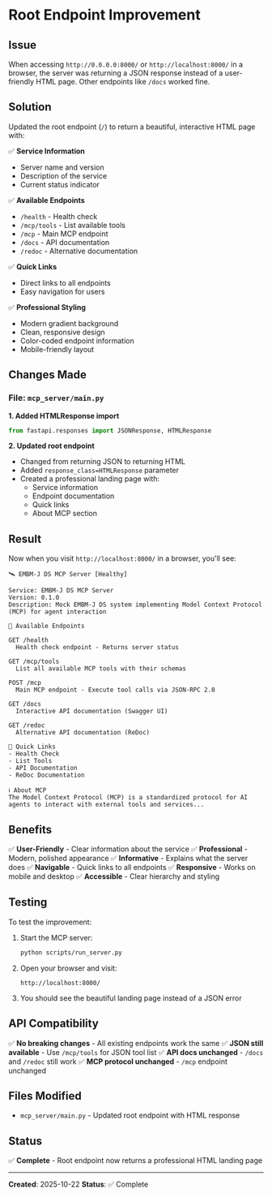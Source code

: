 # Root Endpoint Improvement

## Issue
When accessing `http://0.0.0.0:8000/` or `http://localhost:8000/` in a browser, the server was returning a JSON response instead of a user-friendly HTML page. Other endpoints like `/docs` worked fine.

## Solution
Updated the root endpoint (`/`) to return a beautiful, interactive HTML page with:

✅ **Service Information**
- Server name and version
- Description of the service
- Current status indicator

✅ **Available Endpoints**
- `/health` - Health check
- `/mcp/tools` - List available tools
- `/mcp` - Main MCP endpoint
- `/docs` - API documentation
- `/redoc` - Alternative documentation

✅ **Quick Links**
- Direct links to all endpoints
- Easy navigation for users

✅ **Professional Styling**
- Modern gradient background
- Clean, responsive design
- Color-coded endpoint information
- Mobile-friendly layout

## Changes Made

### File: `mcp_server/main.py`

**1. Added HTMLResponse import**
```python
from fastapi.responses import JSONResponse, HTMLResponse
```

**2. Updated root endpoint**
- Changed from returning JSON to returning HTML
- Added `response_class=HTMLResponse` parameter
- Created a professional landing page with:
  - Service information
  - Endpoint documentation
  - Quick links
  - About MCP section

## Result

Now when you visit `http://localhost:8000/` in a browser, you'll see:

```
🛰️ EMBM-J DS MCP Server [Healthy]

Service: EMBM-J DS MCP Server
Version: 0.1.0
Description: Mock EMBM-J DS system implementing Model Context Protocol (MCP) for agent interaction

📡 Available Endpoints

GET /health
  Health check endpoint - Returns server status

GET /mcp/tools
  List all available MCP tools with their schemas

POST /mcp
  Main MCP endpoint - Execute tool calls via JSON-RPC 2.0

GET /docs
  Interactive API documentation (Swagger UI)

GET /redoc
  Alternative API documentation (ReDoc)

🔗 Quick Links
- Health Check
- List Tools
- API Documentation
- ReDoc Documentation

ℹ️ About MCP
The Model Context Protocol (MCP) is a standardized protocol for AI agents to interact with external tools and services...
```

## Benefits

✅ **User-Friendly** - Clear information about the service
✅ **Professional** - Modern, polished appearance
✅ **Informative** - Explains what the server does
✅ **Navigable** - Quick links to all endpoints
✅ **Responsive** - Works on mobile and desktop
✅ **Accessible** - Clear hierarchy and styling

## Testing

To test the improvement:

1. Start the MCP server:
   ```bash
   python scripts/run_server.py
   ```

2. Open your browser and visit:
   ```
   http://localhost:8000/
   ```

3. You should see the beautiful landing page instead of a JSON error

## API Compatibility

✅ **No breaking changes** - All existing endpoints work the same
✅ **JSON still available** - Use `/mcp/tools` for JSON tool list
✅ **API docs unchanged** - `/docs` and `/redoc` still work
✅ **MCP protocol unchanged** - `/mcp` endpoint unchanged

## Files Modified

- `mcp_server/main.py` - Updated root endpoint with HTML response

## Status

✅ **Complete** - Root endpoint now returns a professional HTML landing page

---

**Created**: 2025-10-22
**Status**: ✅ Complete

